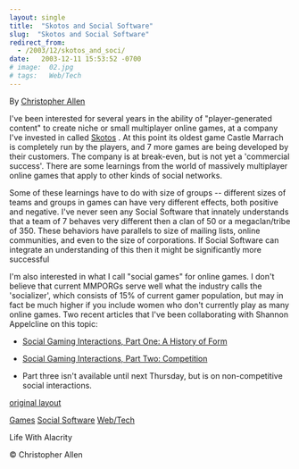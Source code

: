 ```yaml
---
layout: single
title:  "Skotos and Social Software"
slug:  "Skotos and Social Software"
redirect_from:
  - /2003/12/skotos_and_soci/
date:   2003-12-11 15:53:52 -0700
# image:  02.jpg
# tags:   Web/Tech
---
```


By [Christopher Allen](/about)

I've been interested for several years in the ability of "player-generated content" to create niche or small multiplayer online games, at a company I've invested in called [Skotos](http://www.skotos.net) . At this point its oldest game Castle Marrach is completely run by the players, and 7 more games are being developed by their customers. The company is at break-even, but is not yet a 'commercial success'. There are some learnings from the world of massively multiplayer online games that apply to other kinds of social networks.

Some of these learnings have to do with size of groups -- different sizes of teams and groups in games can have very different effects, both positive and negative. I've never seen any Social Software that innately understands that a team of 7 behaves very different then a clan of 50 or a megaclan/tribe of 350. These behaviors have parallels to size of mailing lists, online communities, and even to the size of corporations. If Social Software can integrate an understanding of this then it might be significantly more successful

I'm also interested in what I call "social games" for online games. I don't believe that current MMPORGs serve well what the industry calls the 'socializer', which consists of 15% of current gamer population, but may in fact be much higher if you include women who don't currently play as many online games. Two recent articles that I've been collaborating with Shannon Appelcline on this topic:  

* [Social Gaming Interactions, Part One: A History of Form](http://www.skotos.net/articles/TTnT_136.phtml)  
    
* [Social Gaming Interactions, Part Two: Competition](http://www.skotos.net/articles/TTnT_137.phtml)  
    
* Part three isn't available until next Thursday, but is on non-competitive social interactions.
    
[original layout](/previous/2003/12/skotos_and_soci.html)
    

[Games](/tags/games/) [Social Software](/tags/social-software/) [Web/Tech](/tags/web/tech/)

Life With Alacrity

© Christopher Allen